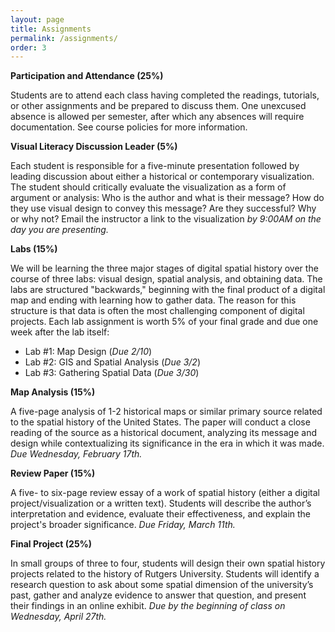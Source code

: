 ```yaml
---
layout: page
title: Assignments
permalink: /assignments/
order: 3
---
```


**Participation and Attendance (25%)**

Students are to attend each class having completed the readings, tutorials, or other assignments and be prepared to discuss them. One unexcused absence is allowed per semester, after which any absences will require documentation. See course policies for more information. 

**Visual Literacy Discussion Leader (5%)**

Each student is responsible for a five-minute presentation followed by leading discussion about either a historical or contemporary visualization. The student should critically evaluate the visualization as a form of argument or analysis: Who is the author and what is their message? How do they use visual design to convey this message? Are they successful? Why or why not? Email the instructor a link to the visualization *by 9:00AM on the day you are presenting.*

**Labs (15%)**

We will be learning the three major stages of digital spatial history over the course of three labs: visual design, spatial analysis, and obtaining data. The labs are structured "backwards," beginning with the final product of a digital map and ending with learning how to gather data. The reason for this structure is that data is often the most challenging component of digital projects. Each lab assignment is worth 5% of your final grade and due one week after the lab itself:

- Lab #1: Map Design (*Due 2/10*)
- Lab #2: GIS and Spatial Analysis (*Due 3/2*)
- Lab #3: Gathering Spatial Data (*Due 3/30*)

**Map Analysis (15%)**

A five-page analysis of 1-2 historical maps or similar primary source related to the spatial history of the United States. The paper will conduct a close reading of the source as a historical document, analyzing its message and design while contextualizing its significance in the era in which it was made. *Due Wednesday, February 17th.*

**Review Paper (15%)** 

A five- to six-page review essay of a work of spatial history (either a digital project/visualization or a written text). Students will describe the author’s interpretation and evidence, evaluate their effectiveness, and explain the project's broader significance. *Due Friday, March 11th.*

**Final Project (25%)**

In small groups of three to four, students will design their own spatial history projects related to the history of Rutgers University. Students will identify a research question to ask about some spatial dimension of the university’s past, gather and analyze evidence to answer that question, and present their findings in an online exhibit. *Due by the beginning of class on Wednesday, April 27th.*

